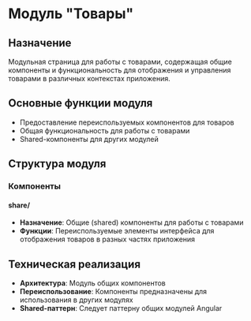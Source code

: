 # Модуль "Товары"

## Назначение
Модульная страница для работы с товарами, содержащая общие компоненты и функциональность для отображения и управления товарами в различных контекстах приложения.

## Основные функции модуля
- Предоставление переиспользуемых компонентов для товаров
- Общая функциональность для работы с товарами
- Shared-компоненты для других модулей

## Структура модуля

### Компоненты

#### share/
- **Назначение**: Общие (shared) компоненты для работы с товарами
- **Функции**: Переиспользуемые элементы интерфейса для отображения товаров в разных частях приложения

## Техническая реализация
- **Архитектура**: Модуль общих компонентов
- **Переиспользование**: Компоненты предназначены для использования в других модулях
- **Shared-паттерн**: Следует паттерну общих модулей Angular
